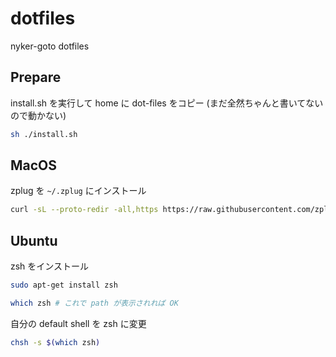 # dotfiles

nyker-goto dotfiles

## Prepare

install.sh を実行して home に dot-files をコピー (まだ全然ちゃんと書いてないので動かない)

```bash
sh ./install.sh
```

## MacOS

zplug を `~/.zplug` にインストール

```bash
curl -sL --proto-redir -all,https https://raw.githubusercontent.com/zplug/installer/master/installer.zsh| zsh
```

## Ubuntu

zsh をインストール

```bash
sudo apt-get install zsh

which zsh # これで path が表示されれば OK
```

自分の default shell を zsh に変更

```bash
chsh -s $(which zsh)
```
